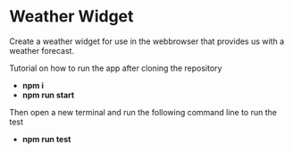 # Weather Widget

Create a weather widget for use in the webbrowser that provides us with a weather forecast.

Tutorial on how to run the app after cloning the repository
* **npm i**
* **npm run start**

Then open a new terminal and run the following command line to run the test
* **npm run test**
